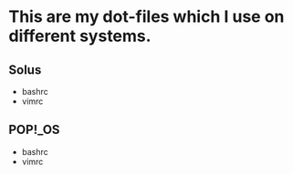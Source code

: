 # This are my dot-files which I use on different systems.

## Solus
* bashrc
* vimrc

## POP!_OS
* bashrc
* vimrc
